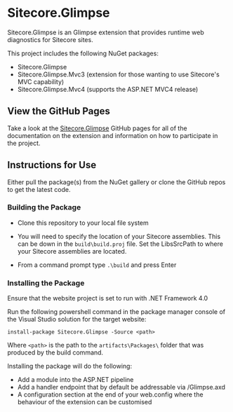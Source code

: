 # Sitecore.Glimpse

Sitecore.Glimpse is an Glimpse extension that provides runtime web diagnostics for Sitecore sites.

This project includes the following NuGet packages:

* Sitecore.Glimpse
* Sitecore.Glimpse.Mvc3 (extension for those wanting to use Sitecore's MVC capability)
* Sitecore.Glimpse.Mvc4 (supports the ASP.NET MVC4 release)

## View the GitHub Pages

Take a look at the [Sitecore.Glimpse](http://kevinobee.github.io/Sitecore.Glimpse/) GitHub pages for all of the documentation on the extension and information on how to participate in the project.


## Instructions for Use

Either pull the package(s) from the NuGet gallery or clone the GitHub repos to get the latest code.


### Building the Package

* Clone this repository to your local file system

* You will need to specify the location of your Sitecore assemblies. This can be down in the `build\build.proj` file. Set the LibsSrcPath to where your Sitecore assemblies are located.

* From a command prompt type `.\build` and press Enter

### Installing the Package

Ensure that the website project is set to run with .NET Framework 4.0

Run the following powershell command in the package manager console of the Visual Studio solution for the target website:

    install-package Sitecore.Glimpse -Source <path>


Where `<path>` is the path to the  `artifacts\Packages\` folder that was produced by the build command.

Installing the package will do the following:

* Add a module into the ASP.NET pipeline
* Add a handler endpoint that by default be addressable via /Glimpse.axd
* A configuration section at the end of your web.config where the behaviour of the extension can be customised